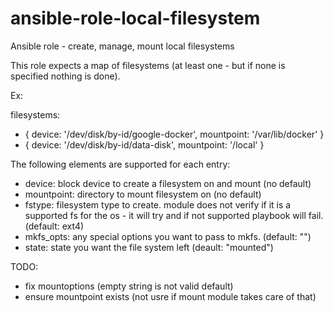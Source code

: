 # ansible-role-local-filesystem
Ansible role - create, manage, mount local filesystems

This role expects a map of filesystems (at least one - but if none is specified
nothing is done).

Ex:

filesystems:
  - { device: '/dev/disk/by-id/google-docker', mountpoint: '/var/lib/docker' }
  - { device: '/dev/disk/by-id/data-disk', mountpoint: '/local' }


The following elements are supported for each entry:
 - device: block device to create a filesystem on and mount (no default)
 - mountpoint: directory to mount filesystem on (no default)
 - fstype: filesystem type to create.  module does not verify if it is a supported fs for the os - it will try and if not supported playbook will fail. (default: ext4)
 - mkfs_opts: any special options you want to pass to mkfs. (default: "")
 - state: state you want the file system left (deault: "mounted")


TODO:
 - fix mountoptions (empty string is not valid default)
 - ensure mountpoint exists (not usre if mount module takes care of that)

